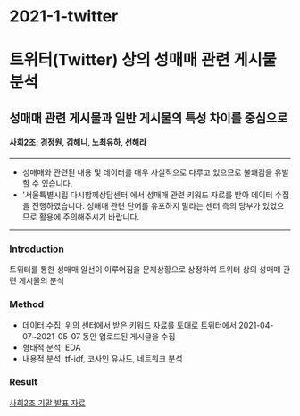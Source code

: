 # 2021-1-twitter
트위터(Twitter) 상의 성매매 관련 게시물 분석
===================
성매매 관련 게시물과 일반 게시물의 특성 차이를 중심으로
-------------------
#### 사회2조: 경정원, 김해니, 노최유하, 선해라
-------------
* 성매매와 관련된 내용 및 데이터를 매우 사실적으로 다루고 있으므로 불쾌감을 유발할 수 있습니다.
* '서울특별시립 다시함께상담센터'에서 성매매 관련 키워드 자료를 받아 데이터 수집을 진행하였습니다. 성매매 관련 단어를 유포하지 말라는 센터 측의 당부가 있었으므로 활용에 주의해주시기 바랍니다.
-------------
### Introduction
트위터를 통한 성매매 알선이 이루어짐을 문제상황으로 상정하여 트위터 상의 성매매 관련 게시물의 분석

### Method
* 데이터 수집: 위의 센터에서 받은 키워드 자료를 토대로 트위터에서 2021-04-07~2021-05-07 동안 업로드된 게시글을 수집
* 형태적 분석: EDA
* 내용적 분석: tf-idf, 코사인 유사도, 네트워크 분석
### Result
[사회2조 기말 발표 자료](https://drive.google.com/file/d/1Dhhi0M9se9nU2E-Dhb-y0RPShvMW5HOU/view?usp=sharing)
